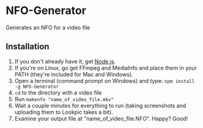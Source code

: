 NFO-Generator
=============

Generates an NFO for a video file

Installation
------------

1. If you don't already have it, get [Node.js](http://nodejs.org/#download).
2. If you're on Linux, go get FFmpeg and MediaInfo and place them in your PATH (they're included for Mac and Windows).
3. Open a terminal (command prompt on Windows) and type: `npm install -g NFO-Generator`
4. `cd` to the directory with a video file
5. Run `makenfo "name_of_video_file.mkv"`
6. Wait a couple minutes for everything to run (taking screenshots and uploading them to Lookpic takes a bit).
7. Examine your output file at "name_of_video_file.NFO". Happy? Good!